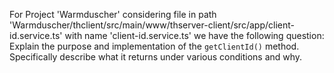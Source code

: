 For Project 'Warmduscher' considering file in path 'Warmduscher/thclient/src/main/www/thserver-client/src/app/client-id.service.ts' with name 'client-id.service.ts' we have the following question: 
Explain the purpose and implementation of the `getClientId()` method. Specifically describe what it returns under various conditions and why.